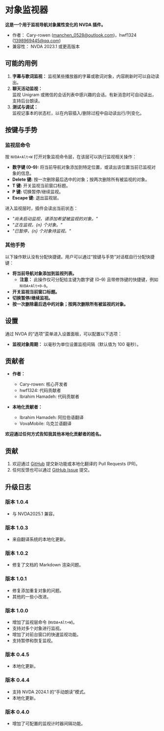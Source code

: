 # 对象监视器

**这是一个用于监视导航对象属性变化的 NVDA 插件。**

* 作者： Cary-rowen (<manchen_0528@outlook.com>)，hwf1324 (<1398969445@qq.com>)
* 兼容性： NVDA 2023.1 或更高版本

## 可能的用例

1. **字幕与歌词监视：**
   监视某些播放器的字幕或歌词对象，内容刷新时可以自动读出。
2. **聊天活动监视：**  
   监视 Unigram 或微信的会话列表中感兴趣的会话。有新消息时可自动读出，支持后台朗读。  
3. **测试与调试：**  
   监视记事本的状态栏，以在内容插入/删除过程中自动读出行/列变化。

## 按键与手势

### 监视层命令

按 `NVDA+Alt+W` 打开对象监视命令层，在该层可以执行监视相关操作：

- **数字键 (0–9):** 将当前导航对象添加到特定位置，或读出该位置当前已监视对象的信息。
- **Delete 键:** 按一次删除最后选中的对象；按两次删除所有被监视的对象。
- **T 键:** 开关监视当前窗口标题。
- **P 键:** 切换暂停/继续监视。
- **Escape 键:** 退出监视层。

进入监视层时，插件会读出当前状态：

- *"尚未启动监视，请添加希望被监视的对象。"*
- *"正在监视，{n} 个对象。"*
- *"已暂停，{n} 个对象待监视。"*

### 其他手势

以下操作默认没有分配快捷键。用户可以通过“按键与手势”对话框自行分配快捷键：

- **将当前导航对象添加到监视列表。**
  - **注意：** 此操作仅可分配给主键为数字键 (0–9) 且带修饰键的快捷键，例如 `NVDA+Alt+0–9`。
- **开关监视当前窗口标题。**
- **切换暂停/继续监视。**
- **按一次删除最后选中的对象；按两次删除所有被监视的对象。**

## 设置

通过 NVDA 的“选项”菜单进入设置面板，可以配置以下选项：

- **监视对象周期：** 以毫秒为单位设置监视间隔（默认值为 100 毫秒）。

## 贡献者

- **作者：**  
  - Cary-rowen: 核心开发者
  - hwf1324: 代码贡献者
  - Ibrahim Hamadeh: 代码贡献者

- **本地化贡献者：**  
  - Ibrahim Hamadeh: 阿拉伯语翻译
  - VovaMobile: 乌克兰语翻译

**欢迎通过任何方式告知我其他本地化贡献者的姓名。**

## 贡献

1. 欢迎通过 [GitHub][GitHub] 提交新功能或本地化翻译的 Pull Requests (PR)。
2. 任何反馈也可以通过 [GitHub Issue][GitHubIssue] 提交。

## 升级日志
### 版本 1.0.4
* 与 NVDA2025.1 兼容。

### 版本 1.0.3
- 来自翻译系统的本地化更新。

### 版本 1.0.2
- 修复了文档的 Markdown 渲染问题。

### 版本 1.0.1
- 修复添加重复对象的问题。
- 其他的一些小改进。

### 版本 1.0.0
- 增加了监视层命令 (`NVDA+Alt+W`)。
- 支持对多个对象进行监视。
- 增加了对前台窗口的快速监视功能。
- 支持暂停和恢复监视。

### 版本 0.4.5
- 本地化更新。

### 版本 0.4.4
- 支持 NVDA 2024.1 的“手动朗读”模式。
- 本地化更新。

### 版本 0.4.0
- 增加了可配置的监视计时器间隔功能。

[GitHub]: https://github.com/cary-rowen/objWatcher
[GitHubIssue]: https://github.com/cary-rowen/objWatcher/issues
